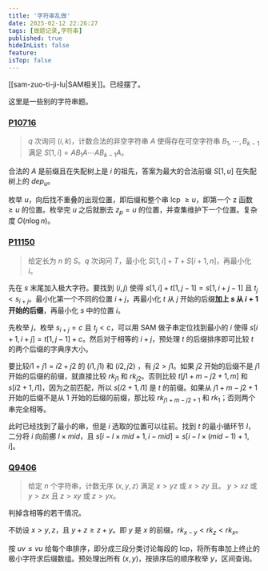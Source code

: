 ```yaml
---
title: '字符串乱做'
date: 2025-02-12 22:26:27
tags: [做题记录,字符串]
published: true
hideInList: false
feature: 
isTop: false
---
```

[[sam-zuo-ti-ji-lu|SAM相关]]。已经摆了。

这里是一些别的字符串题。

### [P10716](https://www.luogu.com.cn/problem/P10716)

> $q$ 次询问 $(i,k)$，计数合法的非空字符串 $A$ 使得存在可空字符串 $B_1,\dotsb,B_{k-1}$ 满足 $S[1,i]=AB_1A\dotsb AB_{k-1}A$。

合法的 $A$ 是前缀且在失配树上是 $i$ 的祖先，答案为最大的合法前缀 $S[1,u]$ 在失配树上的 $dep_u$。

枚举 $u$，向后找不重叠的出现位置，即后缀和整个串 lcp $\ge u$，即第一个 z 函数 $\ge u$ 的位置。枚举完 $u$ 之后就删去 $z_p=u$ 的位置，并查集维护下一个位置。复杂度 $O(n\log n)$。

### [P11150](https://www.luogu.com.cn/problem/P11150)

>给定长为 $n$ 的 $S$。$q$ 次询问 $T$，最小化 $S[1,i]+T+S[i+1,n]$，再最小化 $i$。

先在 $s$ 末尾加入极大字符。要找到 $(i,j)$ 使得 $s[1,i]+t[1,j-1]=s[1,i+j-1]$ 且 $t_j<s_{i+j}$。最小化第一个不同的位置 $i+j$，再最小化 $t$ 从 $j$ 开始的后缀**加上 $s$ 从 $i+1$ 开始的后缀**，再最小化 $s$ 中的位置 $i$。

先枚举 $j$，枚举 $s_{i+j}=c$ 且 $t_j<c$，可以用 SAM 做子串定位找到最小的 $i$ 使得 $s[i+1,i+j]=t[1,j-1]+c$。然后对于相等的 $i+j$，预处理 $t$ 的后缀排序即可比较 $t$ 的两个后缀的字典序大小。

要比较$i1+j1=i2+j2$ 的 $(i1,j1)$ 和 $(i2,j2)$ ，有 $j2>j1$。如果 $j2$ 开始的后缀不是 $j1$ 开始的后缀的前缀，就直接比较 $rk_{j1}$ 和 $rk_{j2}$。否则比较 $t[j1+m-j2+1,m]$ 和  $s[i2+1,i1]$，因为之前匹配，所以 $s[i2+1,i1]$ 是 $t$ 的前缀。如果从 $j1+m-j2+1$ 开始的后缀不是从 $1$ 开始的后缀的前缀，那比较 $rk_{j1+m-j2+1}$ 和 $rk_1$；否则两个串完全相等。

此时已经找到了最小的串，但是 $i$ 选取的位置可以往前。找到 $t$ 的最小循环节 $l$，二分将 $i$ 向前挪 $l\times mid$，且 $s[i-l\times mid+1,i-mid]=s[i-l\times (mid-1)+1,i]$。

### [Q9406](https://qoj.ac/contest/1803/problem/9406)

> 给定 $n$ 个字符串，计数无序 $(x,y,z)$ 满足 $x>yz$ 或 $x>zy$ 且。 $y>xz$ 或 $y>zx$ 且 $z>xy$ 或 $z>yx$。 

判掉含相等的若干情况。

不妨设 $x>y,z$，且 $y+z\ge z+y$。即 $y$ 是 $x$ 的前缀，$rk_{x-y}<rk_z<rk_x$。

按 $uv\le vu$ 给每个串排序，即分成三段分类讨论每段的 lcp，将所有串加上终止的极小字符求后缀数组。预处理出所有 $(x,y)$，按排序后的顺序枚举 $y$，区间查询。